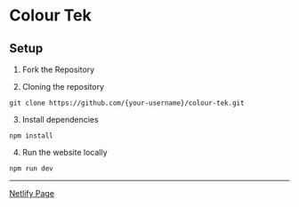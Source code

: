 # Colour Tek

## Setup

1) Fork the Repository

2) Cloning the repository

```shell
git clone https://github.com/{your-username}/colour-tek.git
```
3) Install dependencies

```shell
npm install
```

4) Run the website locally

```shell
npm run dev
```

---

[Netlify Page](https://colour-tek.netlify.app/)